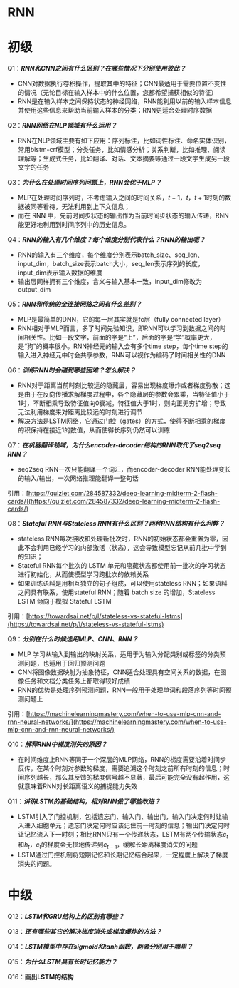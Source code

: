 # RNN

# 初级

Q1：***RNN和CNN之间有什么区别？在哪些情况下分别使用彼此？***

- CNN对数据执行卷积操作，提取其中的特征；CNN最适用于需要位置不变性的情况（无论目标在输入样本中的什么位置，您都希望捕获相似的特征）
- RNN是在输入样本之间保持状态的神经网络，RNN能利用以前的输入样本信息并使用这些信息来帮助当前输入样本的分类；RNN更适合处理时序数据

Q2：***RNN网络在NLP领域有什么运用？***

- RNN在NLP领域主要有如下应用：序列标注，比如词性标注、命名实体识别，常用blstm-crf模型；分类任务，比如情感分析；关系判断，比如推理、阅读理解等；生成式任务，比如翻译、对话、文本摘要等通过一段文字生成另一段文字的任务

Q3：***为什么在处理时间序列问题上，RNN会优于MLP？***

- MLP在处理时间序列时，不考虑输入之间的时间关系，$t-1，t，t+1$时刻的数据被同等看待，无法利用到上下文信息；
- 而在 RNN 中，先前时间步状态的输出作为当前时间步状态的输入传递，RNN能更好地利用到时间序列中的历史信息。

Q4：***RNN的输入有几个维度？每个维度分别代表什么？RNN的输出呢？***

- RNN的输入有三个维度，每个维度分别表示batch_size、seq_len、input_dim，batch_size表示batch大小，seq_len表示序列的长度，input_dim表示输入数据的维度
- 输出层同样拥有三个维度，含义与输入基本一致，input_dim修改为output_dim

Q5：***RNN和传统的全连接网络之间有什么差别？***

- MLP是最简单的DNN，它的每一层其实就是fc层（fully connected layer）
- RNN相对于MLP而言，多了时间先验知识，即RNN可以学习到数据之间的时间相关性。比如一段文字，前面的字是“上”，后面的字是“学”概率更大，是“狗”的概率很小。RNN神经元的输入会有多个time step，每个time step的输入进入神经元中时会共享参数，RNN可以视作为编码了时间相关性的DNN

Q6：***训练RNN时会碰到哪些困难？怎么解决？***

- RNN对于距离当前时刻比较远的隐藏层，容易出现梯度爆炸或者梯度弥散；这是由于在反向传播求解梯度过程中，各个隐藏层的参数会累乘，当特征值小于1时，不断相乘导致特征值向0衰减。特征值大于1时，则向正无穷扩增；导致无法利用梯度来对距离比较远的时刻进行调节
- 解决方法是LSTM网络，它通过门控（gates）的方式，使得不断相乘的梯度的积保持在接近1的数值，从而使得长序列仍然可以训练

Q7：***在机器翻译领域，为什么encoder-decoder结构的RNN取代了seq2seq RNN？***

- seq2seq RNN一次只能翻译一个词汇，而encoder-decoder RNN能处理变长的输入/输出，一次网络推理能翻译一整句话

引用：[https://quizlet.com/284587332/deep-learning-midterm-2-flash-cards/](https://quizlet.com/284587332/deep-learning-midterm-2-flash-cards/)

Q8：***Stateful RNN与Stateless RNN有什么区别？两种RNN结构有什么利弊？***

- stateless RNN每次接收和处理新批次时，RNN的初始状态都会重置为零，因此不会利用已经学习的内部激活（状态），这会导致模型忘记从前几批中学到的知识；
- Stateful RNN每个批次的 LSTM 单元和隐藏状态都使用前一批次的学习状态进行初始化，从而使模型学习跨批次的依赖关系
- 如果训练语料是用相互独立的句子组成，可以使用stateless RNN；如果语料之间具有联系，使用stateful RNN；随着 batch size 的增加，Stateless LSTM 倾向于模拟 Stateful LSTM

引用：[https://towardsai.net/p/l/stateless-vs-stateful-lstms](https://towardsai.net/p/l/stateless-vs-stateful-lstms)

Q9：***分别在什么时候选用MLP、CNN、RNN？***

- MLP 学习从输入到输出的映射关系，适用于为输入分配类别或标签的分类预测问题，也适用于回归预测问题
- CNN将图像数据映射为抽象特征，CNN适合处理具有空间关系的数据，在图像任务和文档分类任务上都取得较好成绩
- RNN的优势是处理序列预测问题，RNN一般用于处理单词和段落序列等时间预测问题上

引用：[https://machinelearningmastery.com/when-to-use-mlp-cnn-and-rnn-neural-networks/](https://machinelearningmastery.com/when-to-use-mlp-cnn-and-rnn-neural-networks/)

Q10：***解释RNN中梯度消失的原因？***

- 在时间维度上RNN等同于一个深层的MLP网络，RNN的梯度需要沿着时间步反传，在某个时刻对参数的梯度，需要追溯这个时刻之前所有时刻的信息；时间序列越长，那么其反馈的梯度信号越不显著，最后可能完全没有起作用，这就意味着RNN对长距离语义的捕捉能力失效

Q11：***讲讲LSTM的基础结构，相对RNN做了哪些改进？***

- LSTM引入了门控机制，包括遗忘门、输入门、输出门，输入门决定何时让输入进入细胞单元；遗忘门决定何时应该记住前一时刻的信息；输出门决定何时让记忆流入下一时刻；相比RNN只有一个传递状态，LSTM有两个传输状态$c_{t}$和$h_{t}$，$c_{t}$的梯度会无损地传递到$c_{t-1}$，缓解长距离梯度消失的问题
- LSTM通过门控机制将短期记忆和长期记忆结合起来，一定程度上解决了梯度消失的问题。

# 中级

Q12：***LSTM和GRU结构上的区别有哪些？***

Q13：*****还有哪些其它的解决梯度消失或梯度爆炸的方法？*****

Q14：***LSTM模型中存在sigmoid和tanh函数，两者分别用于哪里？***

Q15：***为什么LSTM具有长时记忆能力？***

Q16：**画出LSTM的结构**